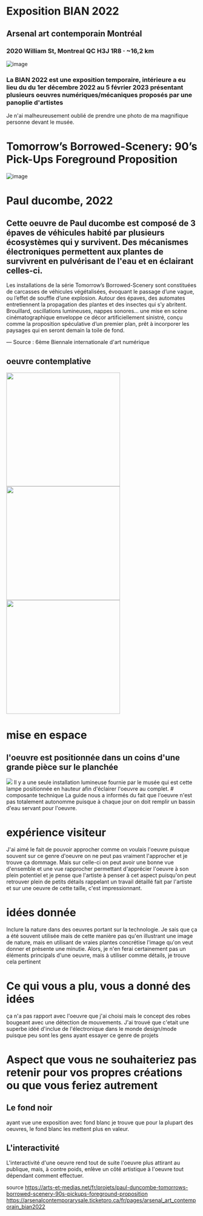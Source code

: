 # Exposition BIAN 2022
## Arsenal art contemporain Montréal
### 2020 William St, Montreal QC H3J 1R8 · ~16,2 km
![image](https://github.com/chevalxdore/H23_V13_inspirations_VINCENT/blob/b10e43e1b55539ea69a359e7cbb3734897ccb1ce/photos/bia.jpg)
### La BIAN 2022 est une exposition temporaire, intérieure a eu lieu du du 1er décembre 2022 au 5 février 2023 présentant plusieurs oeuvres numériques/mécaniques proposés par une panoplie d'artistes 
Je n'ai malheureusement oublié de prendre une photo de ma magnifique personne devant le musée.

# Tomorrow’s Borrowed-Scenery: 90’s Pick-Ups Foreground Proposition


![image](https://github.com/chevalxdore/H23_V13_inspirations_VINCENT/blob/05153b9be3b642f407a1c1d0fbd3b876206736ff/Repository/BIAN/photos/IMG_8044.jpg)
# Paul ducombe, 2022
## Cette oeuvre de Paul ducombe est composé de 3 épaves de véhicules habité par plusieurs écosystèmes qui y survivent. Des mécanismes électroniques permettent aux plantes de survivrent en pulvérisant de l'eau et en éclairant celles-ci.

Les installations de la série Tomorrow’s Borrowed-Scenery sont constituées de carcasses de véhicules végétalisées, évoquant le passage d’une vague, ou l’effet de souffle d’une explosion. Autour des épaves, des automates entretiennent la propagation des plantes et des insectes qui s’y abritent. Brouillard, oscillations lumineuses, nappes sonores... une mise en scène cinématographique enveloppe ce décor artificiellement sinistré, conçu comme la proposition spéculative d’un premier plan, prêt à incorporer les paysages qui en seront demain la toile de fond.

— Source : 6ème Biennale internationale d'art numérique

## oeuvre contemplative
<img src="https://github.com/chevalxdore/H23_V13_inspirations_VINCENT/blob/b10e43e1b55539ea69a359e7cbb3734897ccb1ce/photos/IMG_8053.jpg" width="300">
<img src="https://github.com/chevalxdore/H23_V13_inspirations_VINCENT/blob/b10e43e1b55539ea69a359e7cbb3734897ccb1ce/photos/IMG_8055.jpg" width="300">
<img src="https://github.com/chevalxdore/H23_V13_inspirations_VINCENT/blob/b10e43e1b55539ea69a359e7cbb3734897ccb1ce/photos/IMG_8050.jpg" width="300">


# mise en espace 

## l'oeuvre est positionnée dans un coins d'une grande pièce sur le planchée


<img src="https://github.com/chevalxdore/H23_V13_inspirations_VINCENT/blob/adae83c7125841076293a9e32763e55daa61c9f3/Repository/BIAN/photos/Untitled.pdf">
Il y a une seule installation lumineuse fournie par le musée qui est cette lampe positionnée en hauteur afin d'éclairer l'oeuvre au complet.
# composante technique 
La guide nous a informés du fait que l'oeuvre n'est pas totalement autonomme puisque à chaque jour on doit remplir un bassin d'eau servant pour l'oeuvre. 

# expérience visiteur 

J'ai aimé le fait de pouvoir approcher comme on voulais l'oeuvre puisque souvent sur ce genre d'oeuvre on ne peut pas vraiment l'approcher et je trouve ça dommage. Mais sur celle-ci on peut avoir une bonne vue d'ensemble et une vue rapprocher permettant d'apprécier l'oeuvre à son plein potentiel et je pense que l'artiste à penser à cet aspect puisqu'on peut retrouver plein de petits détails rappelant un travail détaillé fait par l'artiste et sur une oeuvre de cette taille, c'est impressionnant.

# idées donnée 

Inclure la nature dans des oeuvres portant sur la technologie. Je sais que ça a été souvent utilisée mais de cette manière pas qu'en illustrant une image de nature, mais en utilisant de vraies plantes concrétise l'image qu'on veut donner et présente une minutie. Alors, je n'en ferai certainement pas un éléments principals d'une oeuvre, mais à utiliser comme détails, je trouve cela pertinent

#  Ce qui vous a plu, vous a donné des idées

ça n'a pas rapport avec l'oeuvre que j'ai choisi mais le concept des robes bougeant avec une détection de mouvements. J'ai trouvé que c'etait une superbe idéé d'inclue de l'électronique dans le monde design/mode puisque peu sont les gens ayant essayer ce genre de projets

# Aspect que vous ne souhaiteriez pas retenir pour vos propres créations ou que vous feriez autrement

## Le fond noir
ayant vue une exposition avec fond blanc je trouve que pour la plupart des oeuvres, le fond blanc les mettent plus en valeur. 
## L'interactivité
L'interactivité d'une oeuvre rend tout de suite l'oeuvre plus attirant au publique, mais, à contre poids, enlève un côté artistique à l'oeuvre tout dépendant comment effectuer.

source
https://arts-et-medias.net/fr/projets/paul-duncombe-tomorrows-borrowed-scenery-90s-pickups-foreground-proposition
https://arsenalcontemporarysale.ticketpro.ca/fr/pages/arsenal_art_contemporain_bian2022
